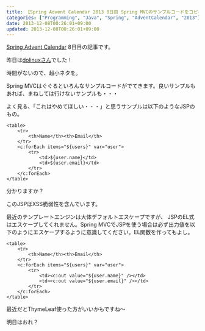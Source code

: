 ```yaml
---
title: 【Spring Advent Calendar 2013 8日目 Spring MVCのサンプルコードをコピペする際に気をつけること spadc13
categories: ["Programming", "Java", "Spring", "AdventCalendar", "2013"]
date: 2013-12-08T00:26:01+09:00
updated: 2013-12-08T00:26:01+09:00
---
```


[Spring Advent Calendar][1] 8日目の記事です。

昨日は[dolinuxさん][2]でした！


時間がないので、超小ネタを。

Spring MVCはぐぐるといろんなサンプルコードがでてきます。良いサンプルもあれば、まねしては行けないサンプルも・・・

よく見る、「これはやめてほしい・・・」と思うサンプルは以下のようなJSPのもの。

    <table>
        <tr>
            <th>Name</th><th>Email</th>
        </tr>
        <c:forEach items="${users}" var="user">
            <tr>
                <td>${user.name}</td>
                <td>${user.email}</td>
            </tr>
        </c:forEach>
    </table>

分かりますか？

このJSPはXSS脆弱性を含んでいます。

最近のテンプレートエンジンは大体デフォルトエスケープですが、
JSPのEL式はエスケープしてくれません。Spring MVCでJSPを使う場合は必ず出力値を以下のようにエスケープするように意識してください。EL関数を作ってもよし。

    <table>
        <tr>
            <th>Name</th><th>Email</th>
        </tr>
        <c:forEach items="${users}" var="user">
            <tr>
                <td><c:out value="${user.name}" /></td>
                <td><c:out value="${user.email}" /></td>
            </tr>
        </c:forEach>
    </table>

最近だとThymeLeaf使った方がいいかもですね〜

明日はおれ？

  [1]: http://www.adventar.org/calendars/153
  [2]: http://doilux.hatenablog.com/entry/2013/12/07/131627
